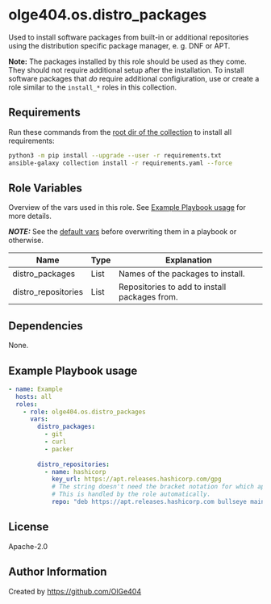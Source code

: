 olge404.os.distro_packages
=========
Used to install software packages from built-in or additional repositories using the distribution specific
package manager, e. g. DNF or APT.

**Note:** The packages installed by this role should be used as they come. They should not require
additional setup after the installation. To install software packages that *do* require additional configiuration, use or create a role similar to
the `install_*` roles in this collection.

Requirements
------------
Run these commands from the [root dir of the collection](../..) to install all requirements:
```bash
python3 -m pip install --upgrade --user -r requirements.txt
ansible-galaxy collection install -r requirements.yaml --force
```

Role Variables
--------------
Overview of the vars used in this role. See [Example Playbook usage](#Example-Playbook-usage) for more
details.

**_NOTE:_** See the [default vars](defaults/main.yml) before overwriting them in a playbook or otherwise.

| Name                      | Type | Explanation                                   |
| ------------------------- | ---- | --------------------------------------------- |
| distro_packages     | List | Names of the packages to install.             |
| distro_repositories | List | Repositories to add to install packages from. |

Dependencies
------------
None.

Example Playbook usage
----------------
```yaml
- name: Example 
  hosts: all
  roles:
    - role: olge404.os.distro_packages
      vars:
        distro_packages: 
          - git
          - curl
          - packer
        
        distro_repositories:
          - name: hashicorp
            key_url: https://apt.releases.hashicorp.com/gpg
            # The string doesn't need the bracket notation for which apt key to use.
            # This is handled by the role automatically.
            repo: "deb https://apt.releases.hashicorp.com bullseye main"
```

License
-------
Apache-2.0

Author Information
------------------
Created by https://github.com/OlGe404
